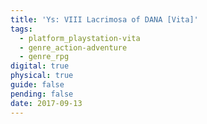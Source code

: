```yaml
---
title: 'Ys: VIII Lacrimosa of DANA [Vita]'
tags:
  - platform_playstation-vita
  - genre_action-adventure
  - genre_rpg
digital: true
physical: true
guide: false
pending: false
date: 2017-09-13
---
```

